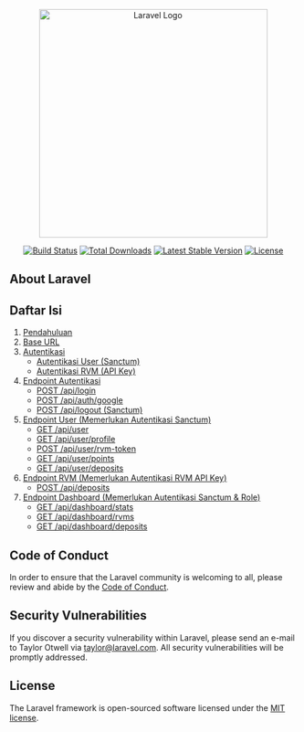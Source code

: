<p align="center"><a href="https://laravel.com" target="_blank"><img src="https://raw.githubusercontent.com/laravel/art/master/logo-lockup/5%20SVG/2%20CMYK/1%20Full%20Color/laravel-logolockup-cmyk-red.svg" width="400" alt="Laravel Logo"></a></p>

<p align="center">
<a href="https://github.com/laravel/framework/actions"><img src="https://github.com/laravel/framework/workflows/tests/badge.svg" alt="Build Status"></a>
<a href="https://packagist.org/packages/laravel/framework"><img src="https://img.shields.io/packagist/dt/laravel/framework" alt="Total Downloads"></a>
<a href="https://packagist.org/packages/laravel/framework"><img src="https://img.shields.io/packagist/v/laravel/framework" alt="Latest Stable Version"></a>
<a href="https://packagist.org/packages/laravel/framework"><img src="https://img.shields.io/packagist/l/laravel/framework" alt="License"></a>
</p>

## About Laravel

## Daftar Isi

1.  [Pendahuluan](#pendahuluan)
2.  [Base URL](#base-url)
3.  [Autentikasi](#autentikasi)
    *   [Autentikasi User (Sanctum)](#autentikasi-user-sanctum)
    *   [Autentikasi RVM (API Key)](#autentikasi-rvm-api-key)
4.  [Endpoint Autentikasi](#endpoint-autentikasi)
    *   [POST /api/login](#post-apilogin)
    *   [POST /api/auth/google](#post-apiauthgoogle)
    *   [POST /api/logout (Sanctum)](#post-apilogout-sanctum)
5.  [Endpoint User (Memerlukan Autentikasi Sanctum)](#endpoint-user-memerlukan-autentikasi-sanctum)
    *   [GET /api/user](#get-apiuser)
    *   [GET /api/user/profile](#get-apiuserprofile)
    *   [POST /api/user/rvm-token](#post-apiuserrvm-token)
    *   [GET /api/user/points](#get-apiuserpoints)
    *   [GET /api/user/deposits](#get-apiuserdeposits)
6.  [Endpoint RVM (Memerlukan Autentikasi RVM API Key)](#endpoint-rvm-memerlukan-autentikasi-rvm-api-key)
    *   [POST /api/deposits](#post-apideposits)
7.  [Endpoint Dashboard (Memerlukan Autentikasi Sanctum & Role)](#endpoint-dashboard-memerlukan-autentikasi-sanctum--role)
    *   [GET /api/dashboard/stats](#get-apidashboardstats)
    *   [GET /api/dashboard/rvms](#get-apidashboardrvms)
    *   [GET /api/dashboard/deposits](#get-apidashboarddeposits)

## Code of Conduct

In order to ensure that the Laravel community is welcoming to all, please review and abide by the [Code of Conduct](https://laravel.com/docs/contributions#code-of-conduct).

## Security Vulnerabilities

If you discover a security vulnerability within Laravel, please send an e-mail to Taylor Otwell via [taylor@laravel.com](mailto:taylor@laravel.com). All security vulnerabilities will be promptly addressed.

## License

The Laravel framework is open-sourced software licensed under the [MIT license](https://opensource.org/licenses/MIT).

